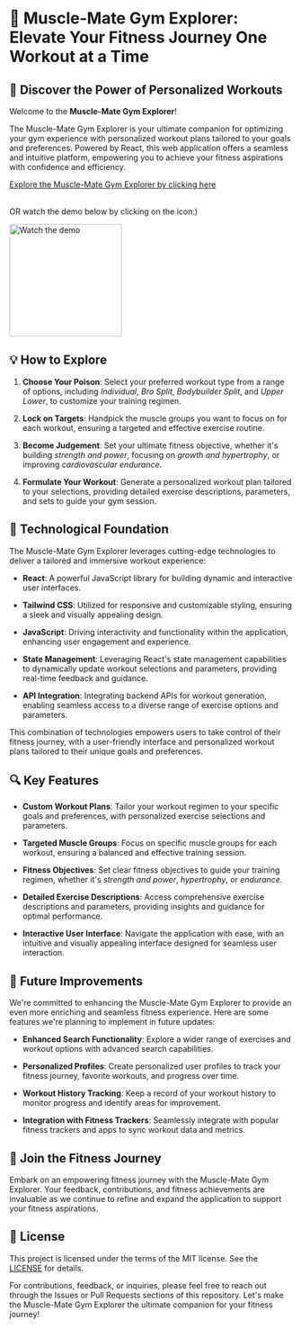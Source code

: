 # 💪 Muscle-Mate Gym Explorer: Elevate Your Fitness Journey One Workout at a Time

## 🌟 Discover the Power of Personalized Workouts

Welcome to the **Muscle-Mate Gym Explorer**!

The Muscle-Mate Gym Explorer is your ultimate companion for optimizing your gym experience with personalized workout plans tailored to your goals and preferences. Powered by React, this web application offers a seamless and intuitive platform, empowering you to achieve your fitness aspirations with confidence and efficiency.

[Explore the Muscle-Mate Gym Explorer by clicking here](https://musclemate-app.netlify.app/)

<br> OR watch the demo below by clicking on the icon:)

 <a href="https://youtu.be/cpudroKVan8" target="_blank">
    <img src="https://img.youtube.com/vi/cpudroKVan8/0.jpg" alt="Watch the demo" width="200">
</a>

## 💡 How to Explore

1. **Choose Your Poison**: Select your preferred workout type from a range of options, including *Individual*, *Bro Split*, *Bodybuilder Split*, and *Upper Lower*, to customize your training regimen.
   
2. **Lock on Targets**: Handpick the muscle groups you want to focus on for each workout, ensuring a targeted and effective exercise routine.

3. **Become Judgement**: Set your ultimate fitness objective, whether it's building *strength and power*, focusing on *growth and hypertrophy*, or improving *cardiovascular endurance*.

4. **Formulate Your Workout**: Generate a personalized workout plan tailored to your selections, providing detailed exercise descriptions, parameters, and sets to guide your gym session.

## 🚀 Technological Foundation

The Muscle-Mate Gym Explorer leverages cutting-edge technologies to deliver a tailored and immersive workout experience:

- **React**: A powerful JavaScript library for building dynamic and interactive user interfaces.
  
- **Tailwind CSS**: Utilized for responsive and customizable styling, ensuring a sleek and visually appealing design.
  
- **JavaScript**: Driving interactivity and functionality within the application, enhancing user engagement and experience.
  
- **State Management**: Leveraging React's state management capabilities to dynamically update workout selections and parameters, providing real-time feedback and guidance.
  
- **API Integration**: Integrating backend APIs for workout generation, enabling seamless access to a diverse range of exercise options and parameters.

This combination of technologies empowers users to take control of their fitness journey, with a user-friendly interface and personalized workout plans tailored to their unique goals and preferences.

## 🔍 Key Features

- **Custom Workout Plans**: Tailor your workout regimen to your specific goals and preferences, with personalized exercise selections and parameters.
  
- **Targeted Muscle Groups**: Focus on specific muscle groups for each workout, ensuring a balanced and effective training session.
  
- **Fitness Objectives**: Set clear fitness objectives to guide your training regimen, whether it's *strength and power*, *hypertrophy*, or *endurance*.
  
- **Detailed Exercise Descriptions**: Access comprehensive exercise descriptions and parameters, providing insights and guidance for optimal performance.
  
- **Interactive User Interface**: Navigate the application with ease, with an intuitive and visually appealing interface designed for seamless user interaction.

## 📝 Future Improvements

We're committed to enhancing the Muscle-Mate Gym Explorer to provide an even more enriching and seamless fitness experience. Here are some features we're planning to implement in future updates:

- **Enhanced Search Functionality**: Explore a wider range of exercises and workout options with advanced search capabilities.
  
- **Personalized Profiles**: Create personalized user profiles to track your fitness journey, favorite workouts, and progress over time.
  
- **Workout History Tracking**: Keep a record of your workout history to monitor progress and identify areas for improvement.
  
- **Integration with Fitness Trackers**: Seamlessly integrate with popular fitness trackers and apps to sync workout data and metrics.

## 🌟 Join the Fitness Journey

Embark on an empowering fitness journey with the Muscle-Mate Gym Explorer. Your feedback, contributions, and fitness achievements are invaluable as we continue to refine and expand the application to support your fitness aspirations.

## 📝 License

This project is licensed under the terms of the MIT license. See the [LICENSE](https://github.com/ishita48/Muscle-Mate/blob/main/LICENSE) for details.

For contributions, feedback, or inquiries, please feel free to reach out through the Issues or Pull Requests sections of this repository. Let's make the Muscle-Mate Gym Explorer the ultimate companion for your fitness journey!

